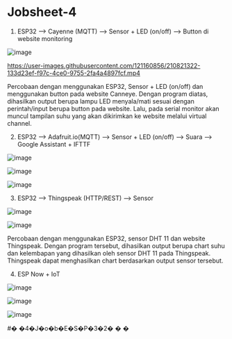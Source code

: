 # Jobsheet-4

1. ESP32 --> Cayenne (MQTT) --> Sensor + LED (on/off) --> Button di website monitoring

![image](https://user-images.githubusercontent.com/121160856/210819864-3f771e79-8cef-40f1-aa6d-d46a9372cf52.png)

https://user-images.githubusercontent.com/121160856/210821322-133d23ef-f97c-4ce0-9755-2fa4a4897fcf.mp4

Percobaan dengan menggunakan ESP32, Sensor + LED (on/off) dan menggunakan button pada  website Canneye. Dengan program diatas, dihasilkan output berupa lampu LED menyala/mati sesuai dengan perintah/input berupa button pada website. Lalu, pada serial monitor akan muncul tampilan suhu yang akan dikirimkan ke website melalui virtual channel.

2. ESP32 --> Adafruit.io(MQTT) --> Sensor + LED (on/off) --> Suara --> Google Assistant + IFTTF

![image](https://user-images.githubusercontent.com/121160856/210926819-1801844d-40e7-4eeb-9e6e-c9c98788561e.png)

![image](https://user-images.githubusercontent.com/121160856/210926907-3f5b2f4b-eaf6-4c29-b22a-d7e4ae76aadd.png)

![image](https://user-images.githubusercontent.com/121160856/210926944-65fde078-f486-435f-812c-a5c3b55f64f2.png)


3. ESP32 --> Thingspeak (HTTP/REST) --> Sensor

![image](https://user-images.githubusercontent.com/121160856/210926570-bae73836-88b8-4544-961b-a50ad5651222.png)

![image](https://user-images.githubusercontent.com/121160856/210824853-62ef1a33-9809-4fc7-9237-de1294c22b3c.png)

Percobaan dengan menggunakan ESP32, sensor DHT 11 dan website Thingspeak. Dengan program tersebut, dihasilkan output berupa chart suhu dan kelembapan yang dihasilkan oleh sensor DHT 11 pada Thingspeak. Thingspeak dapat menghasilkan chart berdasarkan output sensor tersebut.

4. ESP Now + IoT

![image](https://user-images.githubusercontent.com/121160856/210927030-19fe4d15-ccf0-4ae9-9c49-bfdefa31f0c9.png)

![image](https://user-images.githubusercontent.com/121160856/210927217-1e9fe5ec-c467-4cd7-b988-25d3f85e2921.png)

![image](https://user-images.githubusercontent.com/121160856/210927268-8d40df17-0108-4779-9151-d719add51ec8.png)

#� �4�J�o�b�E�S�P�3�2�
�
�
